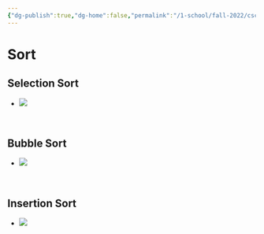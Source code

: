 ```yaml
---
{"dg-publish":true,"dg-home":false,"permalink":"/1-school/fall-2022/csc-108/nov-24-2022-sorting-methods/","dgPassFrontmatter":true}
---
```


# Sort

## Selection Sort
* ![](https://i.imgur.com/vutQuFn.png)

&nbsp;

## Bubble Sort
* ![](https://i.imgur.com/OMCbjG5.png)

&nbsp;

## Insertion Sort
* ![](https://i.imgur.com/7MpA8KE.png)
